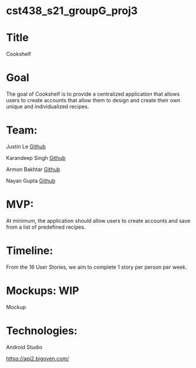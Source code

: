 # cst438_s21_groupG_proj3

# Title
  Cookshelf 
# Goal
  The goal of Cookshelf is to provide a centralized application that allows users to create accounts that allow them to design and create their own unique and individualized recipes.
# Team:
  Justin Le
    [Github](https://github.com/JustLe56) 
    
  Karandeep Singh
    [Github](https://github.com/krndxs)
    
  Armon Bakhtar
    [Github](https://github.com/armonbakhtar1)
    
  Nayan Gupta
    [Github](https://github.com/NayanAGupta)
    
# MVP:
  At minimum, the application should allow users to create accounts and save from a list of predefined recipes. 
# Timeline: 
  From the 16 User Stories, we aim to complete 1 story per person per week. 
# Mockups: WIP
  Mockup
# Technologies:
  Android Studio
  
  https://api2.bigoven.com/
